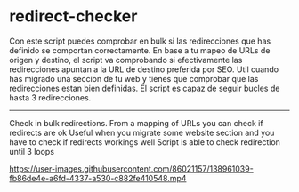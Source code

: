 # redirect-checker
Con este script puedes comprobar en bulk si las redirecciones que has definido se comportan correctamente.
En base a tu mapeo de URLs de origen y destino, el script va comprobando si efectivamente las redirecciones apuntan a la URL de destino preferida por SEO.
Util cuando has migrado una seccion de tu web y tienes que comprobar que las redirecciones estan bien definidas.
El script es capaz de seguir bucles de hasta 3 redirecciones.

-----------------------------------------------------------------------------------------------------------------------------------------------------------------------
Check in bulk redirections. From a mapping of URLs you can check if redirects are ok
Useful when you migrate some website section and you have to check if redirects workings well
Script is able to check redirection until 3 loops


https://user-images.githubusercontent.com/86021157/138961039-fb86de4e-a6fd-4337-a530-c882fe410548.mp4

